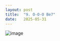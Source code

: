 ```yaml
---
layout: post
title:  "9. O-O-O Be7"
date:   2025-05-31
---
```


![image]({{site.url}}/assets/meetup_photos/2025-05-31.jpg)


